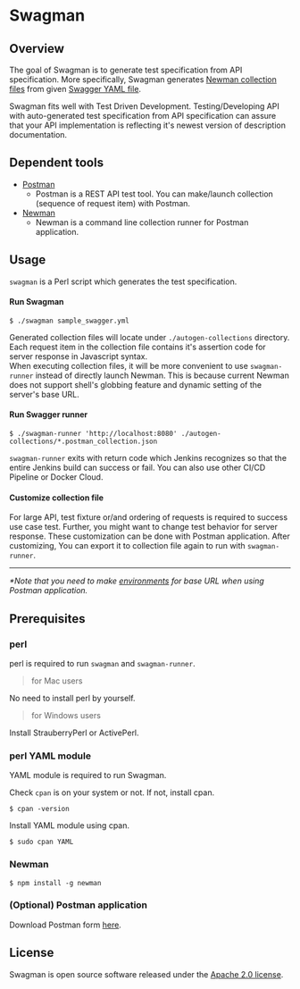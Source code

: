 # Swagman

## Overview
The goal of Swagman is to generate test specification from API specification. More specifically, Swagman generates [Newman collection files](https://www.getpostman.com/docs/postman/collection_runs/command_line_integration_with_newman) from given [Swagger YAML file](https://swagger.io/docs/specification/basic-structure/).  
  
Swagman fits well with Test Driven Development. Testing/Developing API with auto-generated test specification from API specification can assure that your API implementation is reflecting it's newest version of description documentation.

## Dependent tools
- [Postman](https://www.getpostman.com/)
    - Postman is a REST API test tool. You can make/launch collection (sequence of request item) with Postman.
- [Newman](https://www.getpostman.com/docs/postman/collection_runs/command_line_integration_with_newman)
    - Newman is a command line collection runner for Postman application.

## Usage
`swagman` is a Perl script which generates the test specification.

#### Run Swagman
```
$ ./swagman sample_swagger.yml
```
Generated collection files will locate under `./autogen-collections` directory. Each request item in the collection file contains it's assertion code for server response in Javascript syntax.  
When executing collection files, it will be more convenient to use `swagman-runner` instead of directly launch Newman. This is because current Newman does not support shell's globbing feature and dynamic setting of the server's base URL.

#### Run Swagger runner
```
$ ./swagman-runner 'http://localhost:8080' ./autogen-collections/*.postman_collection.json
```
`swagman-runner` exits with return code which Jenkins recognizes so that the entire Jenkins build can success or fail. You can also use other CI/CD Pipeline or Docker Cloud.  

#### Customize collection file
For large API, test fixture or/and ordering of requests is required to success use case test. Further, you might want to change test behavior for server response. These customization can be done with Postman application. After customizing, You can export it to collection file again to run with `swagman-runner`.

---
_*Note that you need to make [environments](https://www.getpostman.com/docs/postman/environments_and_globals/manage_environments) for base URL when using Postman application._

## Prerequisites
### perl
perl is required to run `swagman` and `swagman-runner`.
> for Mac users

No need to install perl by yourself.
> for Windows users

Install StrauberryPerl or ActivePerl.
### perl YAML module
YAML module is required to run Swagman.  
  
Check `cpan` is on your system or not. If not, install cpan.
```
$ cpan -version
```
Install YAML module using cpan.
```
$ sudo cpan YAML
```
### Newman
```
$ npm install -g newman
```
### (Optional) Postman application
Download Postman form [here](https://www.getpostman.com/).

## License
Swagman is open source software released under the [Apache 2.0 license](http://www.apache.org/licenses/LICENSE-2.0.html).
